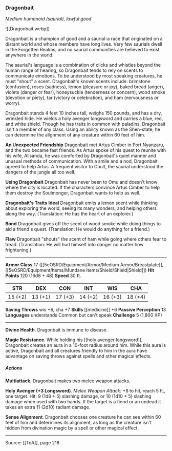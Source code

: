 ### Dragonbait
_Medium humanoid (saurial), lawful good_

![[Dragonbait.webp]]

Dragonbait is a champion of good and a saurial-a race that originated on a distant world and whose members have long lives. Very few saurials dwell in the Forgotten Realms, and no saurial communities are believed to exist anywhere in the world.

The saurial's language is a combination of clicks and whistles beyond the human range of hearing, so Dragonbait tends to rely on scents to communicate emotions. To be understood by most speaking creatures, he must "shout" a scent. Dragonbait's known scents include: brimstone (confusion), roses (sadness), lemon (pleasure or joy), baked bread (anger), violets (danger or fear), honeysuckle (tenderness or concern), wood smoke (devotion or piety), tar (victory or celebration), and ham (nervousness or worry).

Dragonbait stands 4 feet 10 inches tall, weighs 150 pounds, and has a dry, wrinkled hide. He wields a holy avenger longsword and carries a blue, red, and white shield. Though he has traits in common with paladins, Dragonbait isn't a member of any class. Using an ability known as the Shen-state, he can determine the alignment of any creature within 60 feet of him.

**An Unexpected Friendship** Dragonbait met Artus Cimber in Port Nyanzaru, and the two became fast friends. As Artus spoke of his quest to reunite with his wife, Alisanda, he was comforted by Dragonbait's quiet manner and unusual methods of communication. With a smile and a nod, Dragonbait agreed to help Artus. A frequent visitor to Chult, the saurial understood the dangers of the jungle all too well.


**Using Dragonbait** Dragonbait has never been to Omu and doesn't know where the city is located. If the characters convince Artus Cimber to help them destroy the Soulmonger, Dragonbait wants to help as well.



**Dragonbait's Traits** **Ideal** Dragonbait emits a lemon scent while thinking about exploring the world, seeing its many wonders, and helping others along the way. (Translation: He has the heart of an explorer.)


**Bond** Dragonbait gives off the scent of wood smoke while doing things to aid a friend's quest. (Translation: He would do anything for a friend.)


**Flaw** Dragonbait "shouts" the scent of ham while going where others fear to tread. (Translation: He will hurl himself into danger no matter how frightening.)







---

**Armor Class** 17 ([[5eOSRD/Equipment/Armor/Medium Armor/Breastplate]], [[5eOSRD/Equipment/Items/Mundane Items/Shield/Shield|Shield]])
**Hit Points** 120 (16d8 + 48)
**Speed** 30 ft.

| STR     | DEX     | CON     | INT     | WIS     | CHA     |
|---------|---------|---------|---------|---------|---------|
| 15 (+2) | 13 (+1) | 17 (+3) | 14 (+2) | 16 (+3) | 18 (+4) |

**Saving Throws** wis +6, cha +7
**Skills** [[medicine]] +6
**Passive Perception** 13
**Languages** understands Common but can't speak
**Challenge** 5 (1,800 XP)

---

**Divine Health**. Dragonbait is immune to disease.

**Magic Resistance**. While holding his [[holy avenger longsword]], Dragonbait creates an aura in a 10-foot radius around him. While this aura is active, Dragonbait and all creatures friendly to him in the aura have advantage on saving throws against spells and other magical effects.

##### Actions
**Multiattack**. Dragonbait makes two melee weapon attacks.

**Holy Avenger (+3 Longsword)**. _Melee Weapon Attack:_ +8 to hit, reach 5 ft., one target. Hit: 9 (1d8 + 5) slashing damage, or 10 (1d10 + 5) slashing damage when used with two hands. If the target is a fiend or an undead it takes an extra 11 (2d10) radiant damage.

**Sense Alignment**. Dragonbait chooses one creature he can see within 60 feet of him and determines its alignment, as long as the creature isn't hidden from divination magic by a spell or other magical effect.


---

Source: [[ToA]], page 218
